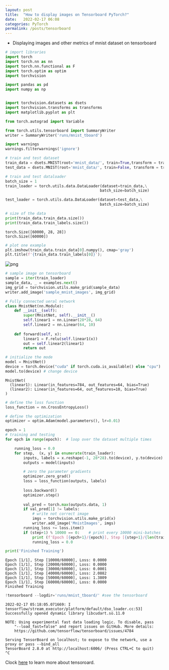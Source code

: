 ```yaml
---
layout: post
title:  "How to display images on Tensorboard PyTorch?"
date:   2022-02-17 06:08
categories: PyTorch
permalink: /posts/tensorboard
---
```


* Displaying images and other metrics of mnist dataset on tensorboard


```python
# import libraries
import torch
import torch.nn as nn
import torch.nn.functional as F
import torch.optim as optim
import torchvision

import pandas as pd
import numpy as np


import torchvision.datasets as dsets
import torchvision.transforms as transforms
import matplotlib.pyplot as plt

from torch.autograd import Variable

from torch.utils.tensorboard import SummaryWriter
writer = SummaryWriter('runs/mnist_tboard')

import warnings
warnings.filterwarnings('ignore')
```


```python
# train and test dataset
train_data = dsets.MNIST(root='mnist_data/', train=True,transform = transforms.ToTensor(), download=True)
test_data = dsets.MNIST(root='mnist_data/', train=False, transform = transforms.ToTensor(),download=True)
```


```python
# train and test dataloader
batch_size = 1
train_loader = torch.utils.data.DataLoader(dataset=train_data,\
                                          batch_size=batch_size)

test_loader = torch.utils.data.DataLoader(dataset=test_data,\
                                          batch_size=batch_size)
```


```python
# size of the data
print(train_data.train_data.size())
print(train_data.train_labels.size())
```

    torch.Size([60000, 28, 28])
    torch.Size([60000])



```python
# plot one example
plt.imshow(train_data.train_data[0].numpy(), cmap='gray')
plt.title(f'{train_data.train_labels[0]}');
```


![png](TensorBoard_PyTorch_files/TensorBoard_PyTorch_6_0.png)



```python
# sample image on tensorboard
sample = iter(train_loader)
sample_data, _ = examples.next()
img_grid = torchvision.utils.make_grid(sample_data)
writer.add_image('sample_mnist_images', img_grid)
```


```python
# Fully connected ueral network
class MnistNet(nn.Module):
    def __init__(self):
        super(MnistNet, self).__init__()
        self.linear1 = nn.Linear(28*28, 64)
        self.linear2 = nn.Linear(64, 10)
        
    def forward(self, x):
        linear1 = F.relu(self.linear1(x))
        out = self.linear2(linear1)
        return out
```


```python
# initialize the mode
model = MnistNet()
device = torch.device("cuda" if torch.cuda.is_available() else "cpu") 
model.to(device) # change device
```




    MnistNet(
      (linear1): Linear(in_features=784, out_features=64, bias=True)
      (linear2): Linear(in_features=64, out_features=10, bias=True)
    )




```python
# define the loss function
loss_function = nn.CrossEntropyLoss()
```


```python
# define the optimization
optimizer = optim.Adam(model.parameters(), lr=0.01)
```


```python
epoch = 1
# training and testing
for epch in range(epoch):  # loop over the dataset multiple times

    running_loss = 0.0
    for step,  (x, y) in enumerate(train_loader):
        inputs, labels = x.reshape(-1, 28*28).to(device), y.to(device) # reshape
        outputs = model(inputs)

        # zero the parameter gradients
        optimizer.zero_grad()
        loss = loss_function(outputs, labels)
        
        loss.backward()
        optimizer.step()
        
        val_pred = torch.max(outputs.data, 1)
        if val_pred[1] != labels:
            # write not correct image
            imgs = torchvision.utils.make_grid(x)
            writer.add_image('MnistImages', imgs)
        running_loss += loss.item()
        if (step+1) % 10000 == 0:    # print every 10000 mini-batches
            print (f'Epoch [{epch+1}/{epoch}], Step [{step+1}/{len(train_loader)}], Loss: {loss.item():.3f}')
            running_loss = 0.0

print('Finished Training')
```

    Epoch [1/1], Step [10000/60000], Loss: 0.0000
    Epoch [1/1], Step [20000/60000], Loss: 0.0000
    Epoch [1/1], Step [30000/60000], Loss: 0.0001
    Epoch [1/1], Step [40000/60000], Loss: 2.0882
    Epoch [1/1], Step [50000/60000], Loss: 1.3809
    Epoch [1/1], Step [60000/60000], Loss: 0.0000
    Finished Training



```python
!tensorboard --logdir='runs/mnist_tboard/' #see the tensorboard
```

    2022-02-17 05:18:05.071669: I tensorflow/stream_executor/platform/default/dso_loader.cc:53] Successfully opened dynamic library libcudart.so.11.0
    
    NOTE: Using experimental fast data loading logic. To disable, pass
        "--load_fast=false" and report issues on GitHub. More details:
        https://github.com/tensorflow/tensorboard/issues/4784
    
    Serving TensorBoard on localhost; to expose to the network, use a proxy or pass --bind_all
    TensorBoard 2.8.0 at http://localhost:6006/ (Press CTRL+C to quit)
    ^C


Clock [here](https://pytorch.org/tutorials/recipes/recipes/tensorboard_with_pytorch.html) to learn more about tensoroard.

